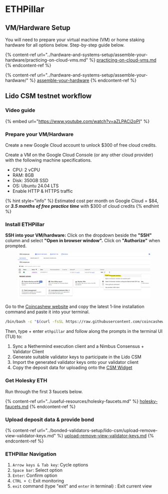 # ETHPillar

## VM/Hardware Setup

You will need to prepare your virtual machine (VM) or home staking hardware for all options below. Step-by-step guide below.

{% content-ref url="../hardware-and-systems-setup/assemble-your-hardware/practicing-on-cloud-vms.md" %}
[practicing-on-cloud-vms.md](../hardware-and-systems-setup/assemble-your-hardware/practicing-on-cloud-vms.md)
{% endcontent-ref %}

{% content-ref url="../hardware-and-systems-setup/assemble-your-hardware/" %}
[assemble-your-hardware](../hardware-and-systems-setup/assemble-your-hardware/)
{% endcontent-ref %}

## Lido CSM testnet workflow

### Video guide

{% embed url="https://www.youtube.com/watch?v=aZLPACj2oPI" %}

### Prepare your VM/Hardware

Create a new Google Cloud account to unlock $300 of free cloud credits.

Create a VM on the Google Cloud Console (or any other cloud provider) with the following machine specifications.

* CPU: 2 vCPU
* RAM: 8GB
* Disk: 350GB SSD
* OS: Ubuntu 24.04 LTS
* Enable HTTP & HTTPS traffic

{% hint style="info" %}
Estimated cost per month on Google Cloud = $84, or _**3.5 months of free practice time**_ with $300 of cloud credits&#x20;
{% endhint %}

### Install ETHPillar

**SSH into your VM/hardware:** Click on the dropdown beside the **"SSH"** column and select **"Open in browser window".** Click on **"Authorize"** when prompted.

<figure><img src="../.gitbook/assets/image (197).png" alt=""><figcaption></figcaption></figure>

Go to the [Coincashew website](https://www.coincashew.com/coins/overview-eth/ethpillar) and copy the latest 1-line installation command and paste it into your terminal.

```sh
/bin/bash -c "$(curl -fsSL https://raw.githubusercontent.com/coincashew/EthPillar/main/install.sh)"
```

Then, type + enter `ethpillar` and follow along the prompts in the terminal UI (TUI) to:

1. Sync a Nethermind execution client and a Nimbus Consensus + Validator Client
2. Generate suitable validator keys to participate in the Lido CSM
3. Import the generated validator keys onto your validator client
4. Copy the deposit data for uploading onto the [CSM Widget](https://csm.testnet.fi)

### Get Holesky ETH

Run through the first 3 faucets below.

{% content-ref url="../useful-resources/holesky-faucets.md" %}
[holesky-faucets.md](../useful-resources/holesky-faucets.md)
{% endcontent-ref %}

### Upload deposit data & provide bond

{% content-ref url="../bonded-validators-setup/lido-csm/upload-remove-view-validator-keys.md" %}
[upload-remove-view-validator-keys.md](../bonded-validators-setup/lido-csm/upload-remove-view-validator-keys.md)
{% endcontent-ref %}

### ETHPillar Navigation

1. `Arrow keys & Tab key`: Cycle options
2. `Space bar`: Select option
3. `Enter`: Confirm option
4. `CTRL + C`: Exit monitoring
5. `exit` command (type "exit" and `enter` in terminal) : Exit current view
